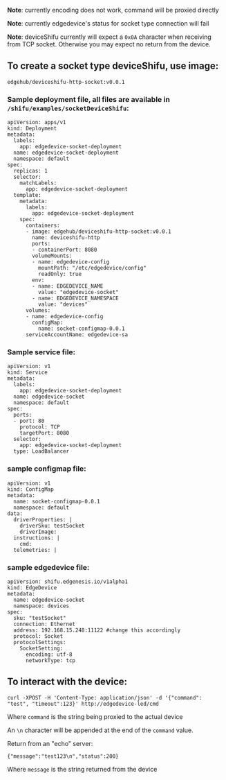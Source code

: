 **Note**: currently encoding does not work, command will be proxied directly

**Note**: currently edgedevice's status for socket type connection will fail

**Note**: deviceShifu currently will expect a `0x0A` character when receiving from TCP socket. Otherwise you may expect no return from the device.

## To create a socket type deviceShifu, use image:

```
edgehub/deviceshifu-http-socket:v0.0.1
```

### Sample deployment file, all files are available in `/shifu/examples/socketDeviceShifu`:

```
apiVersion: apps/v1
kind: Deployment
metadata:
  labels:
    app: edgedevice-socket-deployment
  name: edgedevice-socket-deployment
  namespace: default
spec:
  replicas: 1
  selector:
    matchLabels:
      app: edgedevice-socket-deployment
  template:
    metadata:
      labels:
        app: edgedevice-socket-deployment
    spec:
      containers:
      - image: edgehub/deviceshifu-http-socket:v0.0.1
        name: deviceshifu-http
        ports:
        - containerPort: 8080
        volumeMounts:
        - name: edgedevice-config
          mountPath: "/etc/edgedevice/config"
          readOnly: true
        env:
        - name: EDGEDEVICE_NAME
          value: "edgedevice-socket"
        - name: EDGEDEVICE_NAMESPACE
          value: "devices"
      volumes:
      - name: edgedevice-config
        configMap:
          name: socket-configmap-0.0.1
      serviceAccountName: edgedevice-sa
```

### Sample service file:

```
apiVersion: v1
kind: Service
metadata:
  labels:
    app: edgedevice-socket-deployment
  name: edgedevice-socket
  namespace: default
spec:
  ports:
  - port: 80
    protocol: TCP
    targetPort: 8080
  selector:
    app: edgedevice-socket-deployment
  type: LoadBalancer
```

### sample configmap file:

```
apiVersion: v1
kind: ConfigMap
metadata:
  name: socket-configmap-0.0.1
  namespace: default
data:
  driverProperties: |
    driverSku: testSocket
    driverImage: 
  instructions: |
    cmd:
  telemetries: |
```

### sample edgedevice file:

```
apiVersion: shifu.edgenesis.io/v1alpha1
kind: EdgeDevice
metadata:
  name: edgedevice-socket
  namespace: devices
spec:
  sku: "testSocket" 
  connection: Ethernet
  address: 192.168.15.248:11122 #change this accordingly
  protocol: Socket
  protocolSettings:
    SocketSetting:
      encoding: utf-8
      networkType: tcp
```

## To interact with the device:

```
curl -XPOST -H 'Content-Type: application/json' -d '{"command": "test", "timeout":123}' http://edgedevice-led/cmd  
```

Where `command` is the string being proxied to the actual device

An `\n` character will be appended at the end of the `command` value.

Return from an "echo" server:

```
{"message":"test123\n","status":200}
```

Where `message` is the string returned from the device

